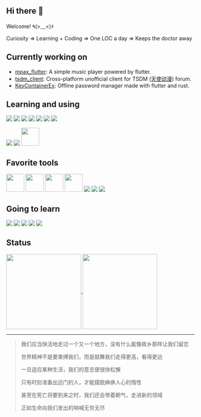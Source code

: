 ## Hi there 👋

Welcome! ٩(>﹏<)۶

Curiosity => Learning + Coding => One LOC a day => Keeps the doctor away

## Currently working on

* <a href="https://github.com/realth000/mpax_flutter">mpax_flutter</a>: A simple music player powered by flutter.
* <a href="https://github.com/realth000/tsdm_client">tsdm_client</a>: Cross-platform unofficial client for TSDM (<a href="https://tsdm39.com">天使动漫</a>) forum.
* <a href="https://github.com/realth000/KeyContainerEx">KeyContainerEx</a>: Offline password manager made with flutter and rust.

## Learning and using

<a href="https://cplusplus.com/"><img src="https://skillicons.dev/icons?i=cpp"></a>
<a href="https://www.rust-lang.org/"><img src="https://skillicons.dev/icons?i=rust"></a>
<a href="https://go.dev"><img src="https://skillicons.dev/icons?i=go"></a>
<a href="https://dart.dev/"><img src="https://skillicons.dev/icons?i=dart"></a>
<a href="https://www.gnu.org/software/bash/"><img src="https://skillicons.dev/icons?i=bash"></a>
<a href="https://www.haskell.org/"><img src="https://skillicons.dev/icons?i=haskell"></a>
<a href="https://kotlinlang.org/"><img src="https://skillicons.dev/icons?i=kotlin"></a>

<a href="https://www.qt.io/"><img src="https://skillicons.dev/icons?i=qt"></a>
<a href="https://flutter.dev/"><img src="https://skillicons.dev/icons?i=flutter"></a>
<a href="https://developer.android.com/jetpack/compose"><img height=48 src="https://developer.android.com/static/images/jetpack/compose/tutorial.png"></a>

## Favorite tools

<a href="https://archlinux.org/"><img height=48 src="https://www.vectorlogo.zone/logos/archlinux/archlinux-icon.svg"></a>
<a href="https://hyprland.org/"><img height=48 src="https://wiki.hyprland.org/icon.ico"></a>
<a href="https://github.com/JetBrains/ideavim"><img height=48px src="https://raw.githubusercontent.com/JetBrains/ideavim/master/src/main/resources/META-INF/pluginIcon.svg"></a>
<a href="https://wezfurlong.org/wezterm/index.html"><img height=48px src="https://wezfurlong.org/wezterm/favicon.svg"></a>
<a href="https://www.jetbrains.com/"><img src="https://skillicons.dev/icons?i=idea"></a>
<a href="https://neovim.io/"><img src="https://skillicons.dev/icons?i=neovim"></a>
<a href="https://code.visualstudio.com/"><img src="https://skillicons.dev/icons?i=vscode"></a>

## Going to learn

<a href="https://www.typescriptlang.org/"><img src="https://skillicons.dev/icons?i=typescript"></a>
<a href="https://vuejs.org/"><img src="https://skillicons.dev/icons?i=vue"></a>
<a href="https://tauri.app/"><img src="https://skillicons.dev/icons?i=tauri"></a>
<a href="https://vala.dev/"><img src="https://skillicons.dev/icons?i=vala"></a>
<a href="https://www.gtk.org/"><img src="https://skillicons.dev/icons?i=gtk"></a>

## Status

<a href="https://github.com/anuraghazra/github-readme-stats">
<img height=200 align="center" src="https://github-readme-stats-realth000.vercel.app/api?username=realth000&theme=radical&include_all_commits=true&show_icons=true"/>
</a>
<a href="https://github.com/anuraghazra/github-readme-stats">
<img height=200 align="center" src="https://github-readme-stats-realth000.vercel.app/api/top-langs/?username=realth000&theme=radical&layout=compact&langs_count=6&hide=cmake,css,html,javascript,shell"/>
</a>

---

> 我们应当快活地走过一个又一个地方，没有什么能像故乡那样让我们留恋
>
> 世界精神不是要束缚我们，而是鼓舞我们走得更高，看得更远
>
> 一旦适应某种生活，我们的意志便很快松懈
>
> 只有时刻准备出远门的人，才能摆脱麻痹人心的惰性
>
> 甚至在死亡将要到来之时，我们还会带着朝气，走进新的领域
>
> 正如生命向我们发出的呐喊无穷无尽
